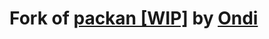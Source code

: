 # Fork of [packan [WIP]](https://my.logiscool.com/app/project/5df4a91cfdbd02001d25f4a0) by [Ondi](https://my.logiscool.com/app/user/ondrejo.andras)
